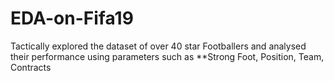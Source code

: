 # EDA-on-Fifa19
Tactically explored the dataset of over 40 star Footballers and analysed their performance using parameters such as **Strong Foot, Position, Team, Contracts

